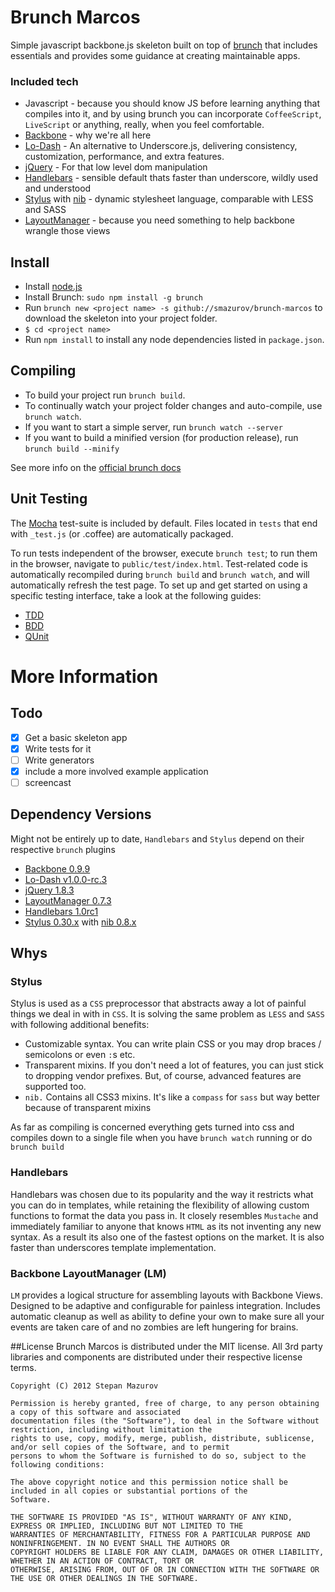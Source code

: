 Brunch Marcos
=============

Simple javascript backbone.js skeleton built on top of [brunch](http://brunch.io) that includes essentials and provides some guidance at creating maintainable apps.

### Included tech

* Javascript - because you should know JS before learning anything that compiles
into it, and by using brunch you can incorporate `CoffeeScript`, `LiveScript` or anything, really, when you feel comfortable.
* [Backbone](http://backbonejs.org/) - why we're all here
* [Lo-Dash](http://lodash.com) - An alternative to Underscore.js, delivering consistency, customization, performance, and extra features.
* [jQuery](http://jquery.com/) - For that low level dom manipulation
* [Handlebars](http://handlebarsjs.com) - sensible default thats faster than underscore, wildly used and understood
* [Stylus](http://learnboost.github.com/stylus/) with [nib](http://visionmedia.github.com/nib/) - dynamic stylesheet language, comparable with LESS and SASS
* [LayoutManager](https://github.com/tbranyen/backbone.layoutmanager) - because you need something to help backbone wrangle those views

## Install

- Install [node.js](http://nodejs.org)
- Install Brunch: `sudo npm install -g brunch`
- Run `brunch new <project name> -s github://smazurov/brunch-marcos` to download the skeleton into your project folder.
- `$ cd <project name>`
- Run `npm install` to install any node dependencies listed in `package.json`.

## Compiling

- To build your project run `brunch build`.
- To continually watch your project folder changes and auto-compile, use `brunch watch`.
- If you want to start a simple server, run `brunch watch --server`
- If you want to build a minified version (for production release), run `brunch build --minify`

See more info on the [official brunch docs](http://brunch.readthedocs.org/en/latest/)

## Unit Testing

The [Mocha](http://visionmedia.github.com/mocha/) test-suite is included by default.  Files located in `tests` that end with `_test.js` (or .coffee) are automatically packaged.

To run tests independent of the browser, execute `brunch test`; to run them in the browser, navigate to `public/test/index.html`.  Test-related code is automatically recompiled during `brunch build` and `brunch watch`, and will automatically refresh the test page.
To set up and get started on using a specific testing interface, take a look at the following guides:

* [TDD](https://gist.github.com/4361378)
* [BDD](https://gist.github.com/4361398)
* [QUnit](https://gist.github.com/4361413)

# More Information

## Todo

- [x] Get a basic skeleton app
- [x] Write tests for it
- [ ] Write generators
- [x] include a more involved example application
- [ ] screencast

## Dependency Versions

Might not be entirely up to date, `Handlebars` and `Stylus` depend on their respective `brunch` plugins

* [Backbone 0.9.9](http://backbonejs.org/)
* [Lo-Dash v1.0.0-rc.3](http://lodash.com)
* [jQuery 1.8.3](http://jquery.com/)
* [LayoutManager 0.7.3](https://github.com/tbranyen/backbone.layoutmanager)
* [Handlebars 1.0rc1](http://handlebarsjs.com)
* [Stylus 0.30.x](http://learnboost.github.com/stylus/) with [nib 0.8.x](http://visionmedia.github.com/nib/)

## Whys

### Stylus

Stylus is used as a `CSS` preprocessor that abstracts away a lot of painful things
we deal in with in `CSS`. It is solving the same problem as `LESS` and `SASS` with following
additional benefits:

* Customizable syntax. You can write plain CSS or you may drop braces / semicolons or even `:`s etc.
* Transparent mixins. If you don't need a lot of features, you can just stick to dropping vendor prefixes. But, of course, advanced features are supported too.
* `nib.` Contains all CSS3 mixins. It's like a `compass` for `sass` but way better because of transparent mixins

As far as compiling is concerned everything gets turned into css and compiles down to a single file when you have `brunch watch` running or do `brunch build`

### Handlebars

Handlebars was chosen due to its popularity and the way it restricts what you can do in templates, while retaining the flexibility of allowing custom functions to format the data you pass in. It closely resembles `Mustache` and immediately familiar to anyone that knows `HTML` as its not inventing any new syntax.  As a result its also one of the fastest options on the market. It is also faster than underscores template implementation.

### Backbone LayoutManager (LM)

`LM` provides a logical structure for assembling layouts with Backbone Views. Designed to be adaptive and configurable for painless integration. Includes automatic cleanup as well as ability to define your own to make sure all your events are taken care of and no zombies are left hungering for brains.

##License
Brunch Marcos is distributed under the MIT license. All 3rd party libraries and components are distributed under their respective license terms.

```
Copyright (C) 2012 Stepan Mazurov

Permission is hereby granted, free of charge, to any person obtaining a copy of this software and associated
documentation files (the "Software"), to deal in the Software without restriction, including without limitation the
rights to use, copy, modify, merge, publish, distribute, sublicense, and/or sell copies of the Software, and to permit
persons to whom the Software is furnished to do so, subject to the following conditions:

The above copyright notice and this permission notice shall be included in all copies or substantial portions of the
Software.

THE SOFTWARE IS PROVIDED "AS IS", WITHOUT WARRANTY OF ANY KIND, EXPRESS OR IMPLIED, INCLUDING BUT NOT LIMITED TO THE
WARRANTIES OF MERCHANTABILITY, FITNESS FOR A PARTICULAR PURPOSE AND NONINFRINGEMENT. IN NO EVENT SHALL THE AUTHORS OR
COPYRIGHT HOLDERS BE LIABLE FOR ANY CLAIM, DAMAGES OR OTHER LIABILITY, WHETHER IN AN ACTION OF CONTRACT, TORT OR
OTHERWISE, ARISING FROM, OUT OF OR IN CONNECTION WITH THE SOFTWARE OR THE USE OR OTHER DEALINGS IN THE SOFTWARE.
```
